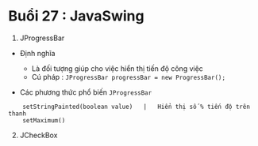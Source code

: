 # Buổi 27 : JavaSwing 

1. JProgressBar

- Định nghĩa
    
    + Là đối tượng giúp cho việc hiển thị tiến độ công việc
    + Cú pháp : `JProgressBar progressBar = new ProgressBar();`

- Các phương thức phổ biến `JProgressBar` 
```
    setStringPainted(boolean value)   |   Hiển thị số % tiến độ trên thanh
    setMaximum()
```

2. JCheckBox


